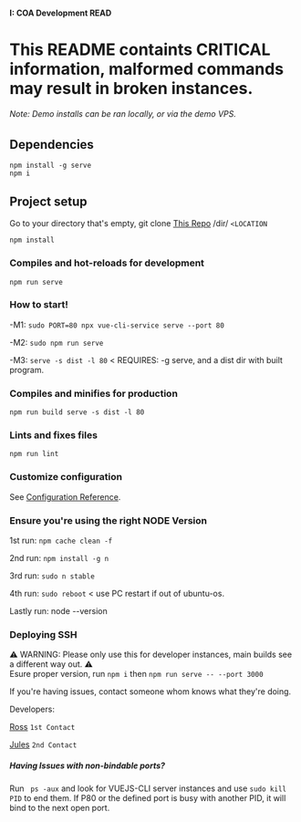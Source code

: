 
#### I: COA Development READ


# This README containts CRITICAL information, malformed commands may result in broken instances.
###### Note: Demo installs can be ran locally, or via the demo VPS.


## Dependencies

``
npm install -g serve
``
<br/>
``
npm i
``
## Project setup
Go to your directory that's empty, git clone [This Repo](https://github.com/Indiana-Crossroads-Of-America/indiana-crossroads-of-america.git) /dir/  ``<LOCATION``

  ``
npm install
``

### Compiles and hot-reloads for development

``
npm run serve
``

### How to start!

-M1: ``sudo PORT=80 npx vue-cli-service serve --port 80``

-M2: ``sudo npm run serve``

-M3: ``serve -s dist -l 80`` < REQUIRES: -g serve, and a dist dir with built program.

### Compiles and minifies for production

``
npm run build
serve -s dist -l 80
``

### Lints and fixes files

``
npm run lint
``

### Customize configuration

See [Configuration Reference](https://cli.vuejs.org/config/).

### Ensure you're using the right NODE Version
1st run: ``npm cache clean -f``

2nd run: ``npm install -g n``

3rd run: ``sudo n stable``

4th run: ``sudo reboot`` < use PC restart if out of ubuntu-os.

Lastly run: node --version


### Deploying SSH 
⚠ WARNING: Please only use this for developer instances, main builds see a different way out. ⚠
<br />
Esure proper version, run ``npm i`` then ``npm run serve -- --port 3000``

If you're having issues, contact someone whom knows what they're doing.

Developers:

[Ross](ross@indianacrossroadsofamerica.com) ``1st Contact``

[Jules](julesbehere@indianacrossroadsofamerica.com) ``2nd Contact``

##### Having Issues with non-bindable ports?
Run `` ps -aux`` and look for VUEJS-CLI server instances and use  ``sudo kill PID`` to end them.
If P80 or the defined port is busy with another PID, it will bind to the next open port.
